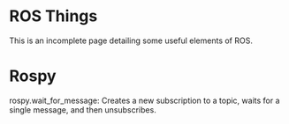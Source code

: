 ROS Things
==========

This is an incomplete page detailing some useful elements of ROS.

# Rospy

rospy.wait_for_message: Creates a new subscription to a topic, waits for a single message, and then unsubscribes.